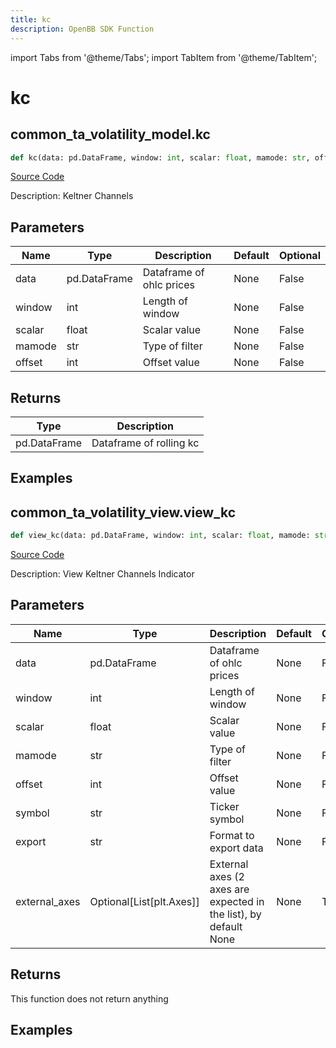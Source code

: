 ```yaml
---
title: kc
description: OpenBB SDK Function
---
```


import Tabs from '@theme/Tabs';
import TabItem from '@theme/TabItem';

# kc

<Tabs>
<TabItem value="model" label="Model" default>

## common_ta_volatility_model.kc

```python title='openbb_terminal/common/technical_analysis/volatility_model.py'
def kc(data: pd.DataFrame, window: int, scalar: float, mamode: str, offset: int) -> DataFrame:
```
[Source Code](https://github.com/OpenBB-finance/OpenBBTerminal/tree/main/openbb_terminal/common/technical_analysis/volatility_model.py#L88)

Description: Keltner Channels

## Parameters

| Name | Type | Description | Default | Optional |
| ---- | ---- | ----------- | ------- | -------- |
| data | pd.DataFrame | Dataframe of ohlc prices | None | False |
| window | int | Length of window | None | False |
| scalar | float | Scalar value | None | False |
| mamode | str | Type of filter | None | False |
| offset | int | Offset value | None | False |

## Returns

| Type | Description |
| ---- | ----------- |
| pd.DataFrame | Dataframe of rolling kc |

## Examples



</TabItem>
<TabItem value="view" label="View">

## common_ta_volatility_view.view_kc

```python title='openbb_terminal/common/technical_analysis/volatility_view.py'
def view_kc(data: pd.DataFrame, window: int, scalar: float, mamode: str, offset: int, symbol: str, export: str, external_axes: Union[List[matplotlib.axes._axes.Axes], NoneType]) -> None:
```
[Source Code](https://github.com/OpenBB-finance/OpenBBTerminal/tree/main/openbb_terminal/common/technical_analysis/volatility_view.py#L194)

Description: View Keltner Channels Indicator

## Parameters

| Name | Type | Description | Default | Optional |
| ---- | ---- | ----------- | ------- | -------- |
| data | pd.DataFrame | Dataframe of ohlc prices | None | False |
| window | int | Length of window | None | False |
| scalar | float | Scalar value | None | False |
| mamode | str | Type of filter | None | False |
| offset | int | Offset value | None | False |
| symbol | str | Ticker symbol | None | False |
| export | str | Format to export data | None | False |
| external_axes | Optional[List[plt.Axes]] | External axes (2 axes are expected in the list), by default None | None | True |

## Returns

This function does not return anything

## Examples



</TabItem>
</Tabs>